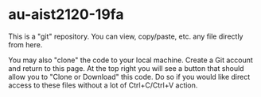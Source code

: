 # au-aist2120-19fa

This is a "git" repository. You can view, copy/paste, etc. any file directly from here.

You may also "clone" the code to your local machine. Create a Git account and return
to this page. At the top right you will see a button that should allow you to
"Clone or Download" this code. Do so if you would like direct access to these files
without a lot of Ctrl+C/Ctrl+V action.
